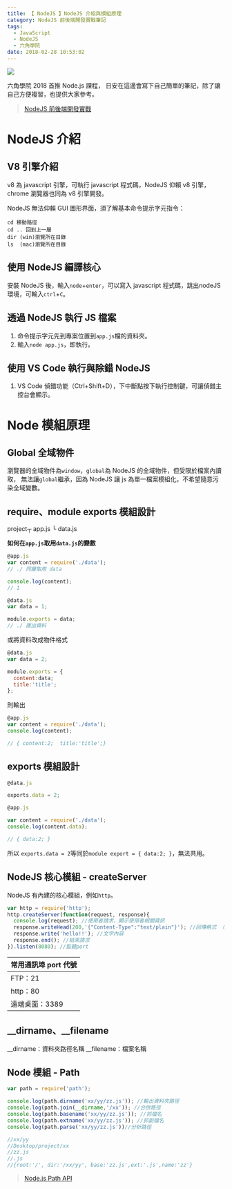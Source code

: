 ```yaml
---
title: 【 NodeJS 】NodeJS 介紹與模組原理
category: NodeJS 前後端開發實戰筆記
tags:
  - JavaScript
  - NodeJS
  - 六角學院
date: 2018-02-28 10:53:02
---
```

![](/img/nodejs_hexschool.png)

六角學院 2018 首推 Node.js 課程，
日安在這邊會寫下自己簡單的筆記，除了讓自己方便複習，也提供大家參考。

> [NodeJS 前後端開發實戰](http://www.hexschool.com/courses/nodejs.html)

<!-- more -->

# NodeJS 介紹

## V8 引擎介紹

v8 為 javascript 引擎，可執行 javascript 程式碼，NodeJS 仰賴 v8 引擎，chrome 瀏覽器也同為 v8 引擎開發。

NodeJS 無法仰賴 GUI 圖形界面，須了解基本命令提示字元指令：
```
cd 移動路徑
cd .. 回到上一層
dir (win)瀏覽所在目錄
ls  (mac)瀏覽所在目錄
```

## 使用 NodeJS 編譯核心

安裝 NodeJS 後，輸入`node`+`enter`，可以寫入 javascript 程式碼，跳出nodeJS環境，可輸入`ctrl`+`C`。

## 透過 NodeJS 執行 JS 檔案
1. 命令提示字元先到專案位置到`app.js`檔的資料夾。
2. 輸入`node app.js`，即執行。

## 使用 VS Code 執行與除錯 NodeJS
1. VS Code 偵錯功能（Ctrl+Shift+D），下中斷點按下執行控制鍵，可讓偵錯主控台會顯示。

# Node 模組原理

## Global 全域物件
瀏覽器的全域物件為`window`，`global`為 NodeJS 的全域物件，但受限於檔案內讀取，
無法讓`global`繼承，因為 NodeJS 讓 js 為單一檔案模組化，不希望隨意污染全域變數。

## require、module exports 模組設計

project┬ app.js
       └ data.js

**如何在`app.js`取用`data.js`的變數**

```js
@app.js
var content = require('./data');
// ./ 同層取用 data

console.log(content);
// 1
```
```js
@data.js
var data = 1;

module.exports = data;
// ./ 匯出資料
```

或將資料改成物件格式

```js
@data.js
var data = 2;

module.exports = {
  content:data;
  title:'title';
};
```
則輸出
```js
@app.js
var content = require('./data');
console.log(content);

// { content:2;  title:'title';}
```

## exports 模組設計

```js
@data.js

exports.data = 2;
```

```js
@app.js

var content = require('./data');
console.log(content.data);

// { data:2; }
```

所以 `exports.data = 2`等同於`module export = { data:2; }`，無法共用。

## NodeJS 核心模組 - createServer

NodeJS 有內建的核心模組，例如`http`。

```js
var http = require('http');
http.createServer(function(request, response){
  console.log(request); //使用者請求，顯示使用者相關資訊
  response.writeHead(200,'{"Content-Type":"text/plain"}'); //回傳格式 （文字）
  response.write('hello!!'); //文字內容
  response.end(); //結束請求
}).listen(8080); //監聽port
```

|常用通訊埠 port 代號|
|---|
|FTP：21|
|http：80|
|遠端桌面：3389|

## __dirname、__filename

__dirname：資料夾路徑名稱
__filename：檔案名稱

## Node 模組 - Path

```js
var path = require('path');

console.log(path.dirname('xx/yy/zz.js')); //輸出資料夾路徑
console.log(path.join(__dirname,'/xx')); //合併路徑
console.log(path.basename('xx/yy/zz.js')); //抓檔名
console.log(path.extname('xx/yy/zz.js')); //抓副檔名
console.log(path.parse('xx/yy/zz.js'))//分析路徑

//xx/yy
//Desktop/project/xx
//zz.js
//.js
//{root:'/', dir:'/xx/yy', base:'zz.js',ext:'.js',name:'zz'}
```

> [ Node.js Path API ](https://nodejs.org/api/path.html)
